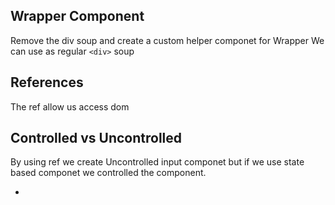 ## Wrapper Component

Remove the div soup and create a custom helper componet for Wrapper
We can use as regular `<div>` soup

## References

The ref allow us access dom

## Controlled vs Uncontrolled

By using ref we create Uncontrolled input componet but if we use state based componet we controlled the component.

-

